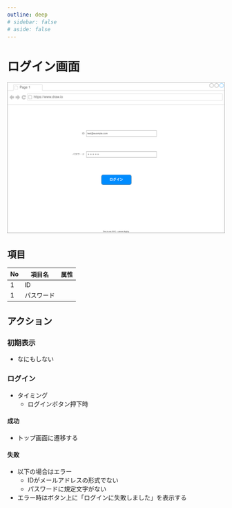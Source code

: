 ```yaml
---
outline: deep
# sidebar: false
# aside: false
---
```



# ログイン画面

![](./ui.drawio.svg)

## 項目

|No|項目名|属性|
|---|---|---|
| 1 |ID||
| 1 |パスワード||

## アクション

### 初期表示

- なにもしない

### ログイン

- タイミング
  - ログインボタン押下時

#### 成功

- トップ画面に遷移する

#### 失敗

- 以下の場合はエラー
  - IDがメールアドレスの形式でない
  - パスワードに規定文字がない
- エラー時はボタン上に「ログインに失敗しました」を表示する
